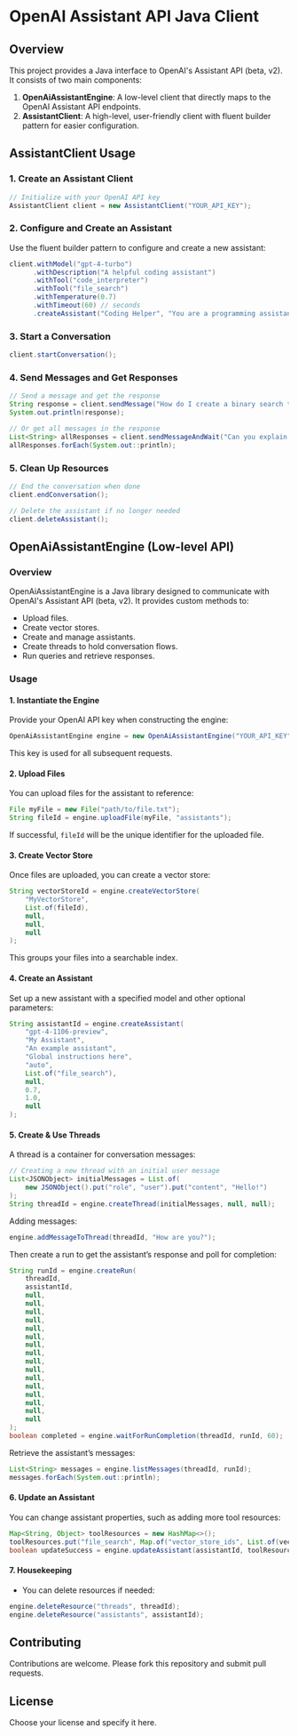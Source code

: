 # OpenAI Assistant API Java Client

## Overview
This project provides a Java interface to OpenAI's Assistant API (beta, v2). It consists of two main components:

1. **OpenAiAssistantEngine**: A low-level client that directly maps to the OpenAI Assistant API endpoints.
2. **AssistantClient**: A high-level, user-friendly client with fluent builder pattern for easier configuration.

## AssistantClient Usage

### 1. Create an Assistant Client
```java
// Initialize with your OpenAI API key
AssistantClient client = new AssistantClient("YOUR_API_KEY");
```

### 2. Configure and Create an Assistant
Use the fluent builder pattern to configure and create a new assistant:
```java
client.withModel("gpt-4-turbo")
      .withDescription("A helpful coding assistant")
      .withTool("code_interpreter")
      .withTool("file_search")
      .withTemperature(0.7)
      .withTimeout(60) // seconds
      .createAssistant("Coding Helper", "You are a programming assistant that helps with coding tasks.");
```

### 3. Start a Conversation
```java
client.startConversation();
```

### 4. Send Messages and Get Responses
```java
// Send a message and get the response
String response = client.sendMessage("How do I create a binary search tree in Java?");
System.out.println(response);

// Or get all messages in the response
List<String> allResponses = client.sendMessageAndWait("Can you explain recursion?");
allResponses.forEach(System.out::println);
```

### 5. Clean Up Resources
```java
// End the conversation when done
client.endConversation();

// Delete the assistant if no longer needed
client.deleteAssistant();
```

## OpenAiAssistantEngine (Low-level API)

### Overview
OpenAiAssistantEngine is a Java library designed to communicate with OpenAI's Assistant API (beta, v2). It provides custom methods to:
- Upload files.
- Create vector stores.
- Create and manage assistants.
- Create threads to hold conversation flows.
- Run queries and retrieve responses.

### Usage

#### 1. Instantiate the Engine
Provide your OpenAI API key when constructing the engine:
```java
OpenAiAssistantEngine engine = new OpenAiAssistantEngine("YOUR_API_KEY");
```
This key is used for all subsequent requests.

#### 2. Upload Files
You can upload files for the assistant to reference:
```java
File myFile = new File("path/to/file.txt");
String fileId = engine.uploadFile(myFile, "assistants");
```
If successful, `fileId` will be the unique identifier for the uploaded file.

#### 3. Create Vector Store
Once files are uploaded, you can create a vector store:
```java
String vectorStoreId = engine.createVectorStore(
    "MyVectorStore", 
    List.of(fileId), 
    null, 
    null, 
    null
);
```
This groups your files into a searchable index.

#### 4. Create an Assistant
Set up a new assistant with a specified model and other optional parameters:
```java
String assistantId = engine.createAssistant(
    "gpt-4-1106-preview",
    "My Assistant",
    "An example assistant",
    "Global instructions here",
    "auto",
    List.of("file_search"),
    null,
    0.7,
    1.0,
    null
);
```

#### 5. Create & Use Threads
A thread is a container for conversation messages:
```java
// Creating a new thread with an initial user message
List<JSONObject> initialMessages = List.of(
    new JSONObject().put("role", "user").put("content", "Hello!")
);
String threadId = engine.createThread(initialMessages, null, null);
```
Adding messages:
```java
engine.addMessageToThread(threadId, "How are you?");
```
Then create a run to get the assistant’s response and poll for completion:
```java
String runId = engine.createRun(
    threadId,
    assistantId,
    null,
    null,
    null,
    null,
    null,
    null,
    null,
    null,
    null,
    null,
    null,
    null,
    null,
    null,
    null,
    null
);
boolean completed = engine.waitForRunCompletion(threadId, runId, 60);
```
Retrieve the assistant’s messages:
```java
List<String> messages = engine.listMessages(threadId, runId);
messages.forEach(System.out::println);
```

#### 6. Update an Assistant
You can change assistant properties, such as adding more tool resources:
```java
Map<String, Object> toolResources = new HashMap<>();
toolResources.put("file_search", Map.of("vector_store_ids", List.of(vectorStoreId)));
boolean updateSuccess = engine.updateAssistant(assistantId, toolResources);
```

#### 7. Housekeeping
- You can delete resources if needed:
```java
engine.deleteResource("threads", threadId);
engine.deleteResource("assistants", assistantId);
```

## Contributing
Contributions are welcome. Please fork this repository and submit pull requests.

## License
Choose your license and specify it here.
